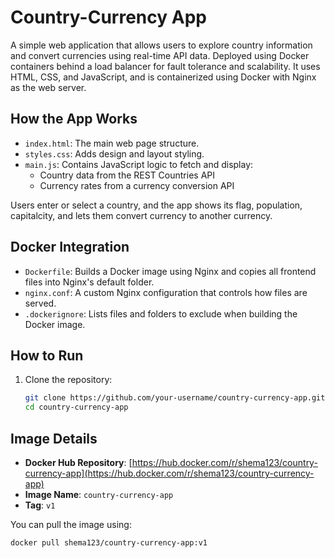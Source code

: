 # Country-Currency App

A simple web application that allows users to explore country information and convert currencies using real-time API data. Deployed using Docker containers behind a load balancer for fault tolerance and scalability.  It uses HTML, CSS, and JavaScript, and is containerized using Docker with Nginx as the web server.

## How the App Works

- `index.html`: The main web page structure.
- `styles.css`: Adds design and layout styling.
- `main.js`: Contains JavaScript logic to fetch and display:
  - Country data from the REST Countries API
  - Currency rates from a currency conversion API

Users enter or select a country, and the app shows its flag, population, capitalcity, and lets them convert currency to another currency.

## Docker Integration

- `Dockerfile`: Builds a Docker image using Nginx and copies all frontend files into Nginx's default folder.
- `nginx.conf`: A custom Nginx configuration that controls how files are served.
- `.dockerignore`: Lists files and folders to exclude when building the Docker image.

## How to Run

1. Clone the repository:
   ```bash
   git clone https://github.com/your-username/country-currency-app.git
   cd country-currency-app


##  Image Details

- **Docker Hub Repository**: [https://hub.docker.com/r/shema123/country-currency-app](https://hub.docker.com/r/shema123/country-currency-app)
- **Image Name**: `country-currency-app`
- **Tag**: `v1`

You can pull the image using:
```bash
docker pull shema123/country-currency-app:v1
